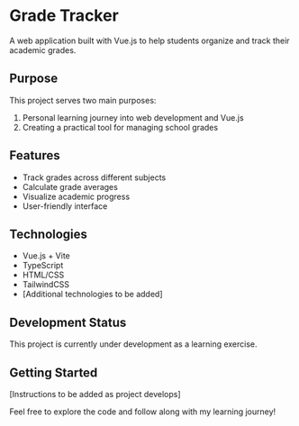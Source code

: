 # Grade Tracker

A web application built with Vue.js to help students organize and track their academic grades.

## Purpose

This project serves two main purposes:

1. Personal learning journey into web development and Vue.js
2. Creating a practical tool for managing school grades

## Features

- Track grades across different subjects
- Calculate grade averages
- Visualize academic progress
- User-friendly interface

## Technologies

- Vue.js + Vite
- TypeScript
- HTML/CSS
- TailwindCSS
- [Additional technologies to be added]

## Development Status

This project is currently under development as a learning exercise.

## Getting Started

[Instructions to be added as project develops]

Feel free to explore the code and follow along with my learning journey!

